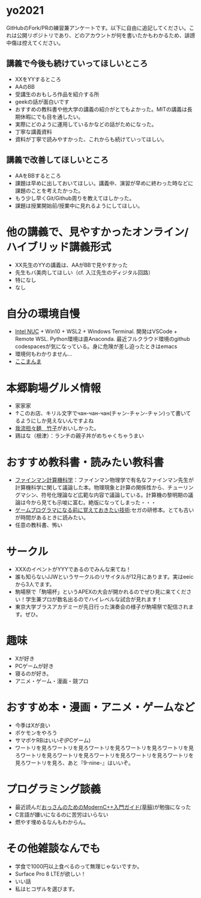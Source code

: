 # yo2021

GitHubのFork/PRの練習兼アンケートです。以下に自由に追記してください。これは公開リポジトリであり、どのアカウントが何を書いたかもわかるため、誹謗中傷は控えてください。

## 講義で今後も続けていってほしいところ
- XXをYYするところ
- AAのBB
- 受講生のおもしろ作品を紹介する所
- geekの話が面白いです
- おすすめの教科書や他大学の講義の紹介がとてもよかった。MITの講義は長期休暇にでも目を通したい。
- 実際にどのように運用しているかなどの話がためになった。
- 丁寧な講義資料
- 資料が丁寧で読みやすかった、これからも続けていってほしい。

## 講義で改善してほしいところ
- AAをBBするところ
- 課題は早めに出しておいてほしい。講義中、演習が早めに終わった時などに課題のことを考えたかった。
- もう少し早くGit/Github周りを教えてほしかった。
- 課題は授業開始前/授業中に見れるようにしてほしい。

# 他の講義で、見やすかったオンライン/ハイブリッド講義形式
- XX先生のYYの講義は、AAがBBで見やすかった
- 先生もバ美肉してほしい（cf. 入江先生のディジタル回路）
- 特になし
- なし

# 自分の環境自慢
- [Intel NUC](https://www.intel.co.jp/content/www/jp/ja/products/details/nuc.html) + Win10 + WSL2 + Windows Terminal. 開発はVSCode + Remote WSL. Python環境は直Anaconda. 最近フルクラウド環境のgithub codespacesが気になっている。身に危険が差し迫ったときはemacs
- 環境何もわかりません...
- [ここまんま](https://ntk-ta01.hatenablog.com/entry/2020/09/09/181155)

# 本郷駒場グルメ情報
- 家家家
- ↑このお店、キリル文字でчан-чан-чан(チャン-チャン-チャン)って書いてるようにしか見えないんですよね
- [我流担々麺　竹子](https://tabelog.com/tokyo/A1310/A131004/13015463/)がおいしかった。
- 鶏はな（根津）：ランチの親子丼がめちゃくちゃうまい

# おすすめ教科書・読みたい教科書
- [ファインマン計算機科学](https://www.amazon.co.jp/%E3%83%95%E3%82%A1%E3%82%A4%E3%83%B3%E3%83%9E%E3%83%B3%E8%A8%88%E7%AE%97%E6%A9%9F%E7%A7%91%E5%AD%A6-%E5%8E%9F-%E5%BA%B7%E5%A4%AB/dp/4000059416)：ファインマン物理学で有名なファインマン先生が計算機科学に関して議論した本。物理現象と計算の関係性から、チューリングマシン、符号化理論など広範な内容で議論している。計算機の黎明期の議論は今から見ても示唆に富む。絶版になってしまった・・・
- [ゲームプログラマになる前に覚えておきたい技術](https://www.amazon.co.jp/%E3%82%B2%E3%83%BC%E3%83%A0%E3%83%97%E3%83%AD%E3%82%B0%E3%83%A9%E3%83%9E%E3%81%AB%E3%81%AA%E3%82%8B%E5%89%8D%E3%81%AB%E8%A6%9A%E3%81%88%E3%81%A6%E3%81%8A%E3%81%8D%E3%81%9F%E3%81%84%E6%8A%80%E8%A1%93-%E5%B9%B3%E5%B1%B1-%E5%B0%9A/dp/4798021180):セガの研修本。とても古いが時間があるときに読みたい。
- 任意の教科書、怖い

# サークル
- XXXのイベントがYYYであるのでみんな来てね！
- 誰も知らないJJWというサークルのリサイタルが12月にあります。実はeeicから3人でます。
- 駒場祭で「駒場杯」というAPEXの大会が開かれるのでぜひ見に来てください！学生兼プロが数名出るのでハイレベルな試合が見れます！
- 東京大学ブラスアカデミーが先日行った演奏会の様子が駒場祭で配信されます。ぜひ。

# 趣味
- Xが好き
- PCゲームが好き
- 寝るのが好き。
- アニメ・ゲーム・漫画・競プロ


# おすすめ本・漫画・アニメ・ゲームなど
- 今季はXが良い
- ポケモンをやろう
- サマポケRBはいいぞ(PCゲーム)
- ワートリを見ろワートリを見ろワートリを見ろワートリを見ろワートリを見ろワートリを見ろワートリを見ろワートリを見ろワートリを見ろワートリを見ろワートリを見ろ、あと『9-nine-』はいいぞ。

# プログラミング談義
- 最近読んだ[おっさんのためのModernC++入門ガイド(草稿)](https://dec9ue.hatenablog.com/entry/2021/03/13/124818)が勉強になった
- C言語が嫌いになるのに苦労はいらない
- 燃やす埋めるなんもわからん。

# その他雑談なんでも
- 学食で1000円以上食べるのって無理じゃないですか。
- Surface Pro 8 LTEが欲しい！
- いい話
- 私はヒコザルを選びます。
